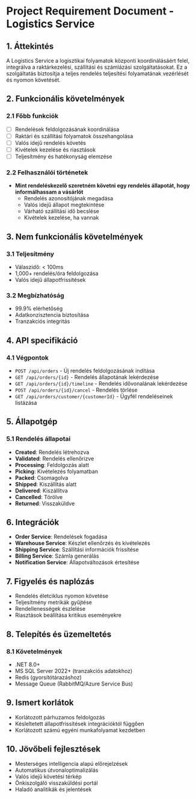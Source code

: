 # Project Requirement Document - Logistics Service

## 1. Áttekintés
A Logistics Service a logisztikai folyamatok központi koordinálásáért felel, integrálva a raktárkezelési, szállítási és számlázási szolgáltatásokat. Ez a szolgáltatás biztosítja a teljes rendelés teljesítési folyamatának vezérlését és nyomon követését.

## 2. Funkcionális követelmények

### 2.1 Főbb funkciók
- [ ] Rendelések feldolgozásának koordinálása
- [ ] Raktári és szállítási folyamatok összehangolása
- [ ] Valós idejű rendelés követés
- [ ] Kivételek kezelése és riasztások
- [ ] Teljesítmény és hatékonyság elemzése

### 2.2 Felhasználói történetek
- **Mint rendeléskezelő szeretném követni egy rendelés állapotát, hogy informálhassam a vásárlót**
  - Rendelés azonosítójának megadása
  - Valós idejű állapot megtekintése
  - Várható szállítási idő becslése
  - Kivételek kezelése, ha vannak

## 3. Nem funkcionális követelmények

### 3.1 Teljesítmény
- Válaszidő: < 100ms
- 1,000+ rendelés/óra feldolgozása
- Valós idejű állapotfrissítések

### 3.2 Megbízhatóság
- 99.9% elérhetőség
- Adatkonzisztencia biztosítása
- Tranzakciós integritás

## 4. API specifikáció

### 4.1 Végpontok
- `POST /api/orders` - Új rendelés feldolgozásának indítása
- `GET /api/orders/{id}` - Rendelés állapotának lekérdezése
- `GET /api/orders/{id}/timeline` - Rendelés idővonalának lekérdezése
- `POST /api/orders/{id}/cancel` - Rendelés törlése
- `GET /api/orders/customer/{customerId}` - Ügyfél rendeléseinek listázása

## 5. Állapotgép

### 5.1 Rendelés állapotai
- **Created**: Rendelés létrehozva
- **Validated**: Rendelés ellenőrizve
- **Processing**: Feldolgozás alatt
- **Picking**: Kivételezés folyamatban
- **Packed**: Csomagolva
- **Shipped**: Kiszállítás alatt
- **Delivered**: Kiszállítva
- **Cancelled**: Törölve
- **Returned**: Visszaküldve

## 6. Integrációk
- **Order Service**: Rendelések fogadása
- **Warehouse Service**: Készlet ellenőrzés és kivételezés
- **Shipping Service**: Szállítási információk frissítése
- **Billing Service**: Számla generálás
- **Notification Service**: Állapotváltozások értesítése

## 7. Figyelés és naplózás
- Rendelés életciklus nyomon követése
- Teljesítmény metrikák gyűjtése
- Rendellenességek észlelése
- Riasztások beállítása kritikus eseményekre

## 8. Telepítés és üzemeltetés
### 8.1 Követelmények
- .NET 8.0+
- MS SQL Server 2022+ (tranzakciós adatokhoz)
- Redis (gyorsítótárazáshoz)
- Message Queue (RabbitMQ/Azure Service Bus)

## 9. Ismert korlátok
- Korlátozott párhuzamos feldolgozás
- Késleltetett állapotfrissítések integrációktól függően
- Korlátozott számú egyéni munkafolyamat kezdetben

## 10. Jövőbeli fejlesztések
- Mesterséges intelligencia alapú előrejelzések
- Automatikus útvonaloptimalizálás
- Valós idejű követési térkép
- Önkiszolgáló visszaküldési portál
- Haladó analitikák és jelentések
